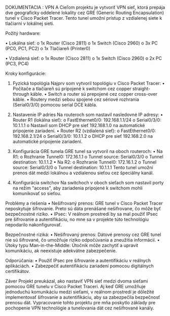 DOKUMENTACIA : VPN A
Cieľom projektu je vytvoriť VPN sieť, ktorá prepája dve geograficky oddelené lokality cez GRE 
(Generic Routing Encapsulation) tunel v Cisco Packet Tracer. Tento tunel umožní prístup z 
vzdialenej siete k tlačiarni v lokálnej sieti.

Požitý hardware:

•	Lokálna sieť:
o	1x Router (Cisco 2811)
o	1x Switch (Cisco 2960)
o	3x PC (PC0, PC1, PC2)
o	1x Tlačiareň (Printer0)

•	Vzdialená sieť:
o	1x Router (Cisco 2811)
o	1x Switch (Cisco 2960)
o	2x PC (PC3, PC4)

Kroky konfigurácie:

1. Fyzická topológia
Najprv som vytvoril topológiu v Cisco Packet Tracer:
•	Počítače a tlačiareň sú pripojené k switchom cez copper straight-through káble.
•	Switch a router sú prepojené cez copper cross-over káble.
•	Routery medzi sebou spojené cez sériové rozhrania (Serial0/3/0) pomocou serial DCE kábla.

2. Nastavenie IP adries
Na routeroch som nastavil nasledovné IP adresy:
•	Router R1 (lokálna sieť):
o	FastEthernet0/0: 192.168.1.1/24
o	Serial0/3/0: 10.1.1.1
o	Nastavil som DHCP pre sieť 192.168.1.0 na automatické pripojenie zariadení.
•	Router R2 (vzdialená sieť):
o	FastEthernet0/0: 192.168.2.1/24
o	Serial0/3/0: 10.1.1.2
o	DHCP pre sieť 192.168.2.0 na automatické pripojenie zariadení.

3. Konfigurácia GRE tunela
GRE tunel sa vytvoril na oboch routeroch:
•	Na R1:
o	Rozhranie Tunnel0: 172.16.1.1
o	Tunnel source: Serial0/3/0
o	Tunnel destination: 10.1.1.2
•	Na R2:
o	Rozhranie Tunnel0: 172.16.1.2
o	Tunnel source: Serial0/3/0
o	Tunnel destination: 10.1.1.1
Tento tunel umožní prenos dát medzi lokálnou a vzdialenou sieťou cez špeciálny kanál.

4. Konfigurácia switchov
Na switchoch v oboch sieťach som nastavil porty na režim "access", aby zariadenia pripojené k switchom mohli komunikovať so sieťou.

Problémy a riešenia
•	Nešifrovaný prenos: GRE tunel v Cisco Packet Tracer neposkytuje šifrovanie. Preto sú dáta prenášané nešifrovane, čo môže byť bezpečnostné riziko.
•	IPsec: V reálnom prostredí by sa mal použiť IPsec pre šifrovanie a autentifikáciu, no mne sa v projekte túto technológiu nepodarilo nakonfigurovať.

Bezpečnostné riziká:
•	Nešifrovaný prenos: Dátové prenosy cez GRE tunel nie sú šifrované, čo umožňuje riziko odpočúvania a zneužitia informácií.
•	Útoky typu Man-in-the-Middle: Útočník môže zachytiť a upravit komunikáciu, ak neexistuje adekvátne zabezpečenie.

Odporúčania:
•	Použiť IPsec pre šifrovanie a autentifikáciu v reálnych aplikáciách.
•	Zabezpečiť autentifikáciu zariadení pomocou digitálnych certifikátov.

Záver
Projekt preukázal, ako nastaviť VPN sieť medzi dvoma sieťami pomocou GRE tunelu v Cisco Packet Traceri. 
Aj keď GRE umožňuje jednoduchú komunikáciu medzi sieťami, v reálnom prostredí je dôležité implementovať 
šifrovanie a autentifikáciu, aby sa zabezpečila bezpečnosť prenosu dát. Vypracovanie tohto projektu 
pre mňa poskytlo základy pre pochopenie VPN technológie a tunelovania dát cez nešifrované kanály.
